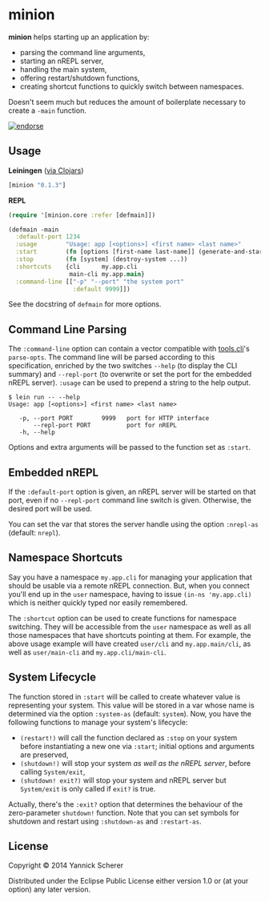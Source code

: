 # minion

__minion__ helps starting up an application by:

- parsing the command line arguments,
- starting an nREPL server,
- handling the main system,
- offering restart/shutdown functions,
- creating shortcut functions to quickly switch between namespaces.

Doesn't seem much but reduces the amount of boilerplate necessary to create a `-main` function.

[![endorse](https://api.coderwall.com/xsc/endorsecount.png)](https://coderwall.com/xsc)

## Usage

__Leiningen__ ([via Clojars](https://clojars.org/minion))

```clojure
[minion "0.1.3"]
```

__REPL__

```clojure
(require '[minion.core :refer [defmain]])

(defmain -main
  :default-port 1234
  :usage        "Usage: app [<options>] <first name> <last name>"
  :start        (fn [options [first-name last-name]] (generate-and-start-system ...))
  :stop         (fn [system] (destroy-system ...))
  :shortcuts    {cli      my.app.cli
                 main-cli my.app.main}
  :command-line [["-p" "--port" "the system port"
                  :default 9999]])
```

See the docstring of `defmain` for more options.

## Command Line Parsing

The `:command-line` option can contain a vector compatible with [tools.cli](https://github.com/clojure/tools.cli)'s
`parse-opts`. The command line will be parsed according to this specification, enriched by the two switches `--help`
(to display the CLI summary) and `--repl-port` (to overwrite or set the port for the embedded nREPL server). `:usage`
can be used to prepend a string to the help output.

```
$ lein run -- --help
Usage: app [<options>] <first name> <last name>

   -p, --port PORT        9999   port for HTTP interface
       --repl-port PORT          port for nREPL
   -h, --help

```

Options and extra arguments will be passed to the function set as `:start`.

## Embedded nREPL

If the `:default-port` option is given, an nREPL server will be started on that port, even if no `--repl-port`
command line switch is given. Otherwise, the desired port will be used.

You can set the var that stores the server handle using the option `:nrepl-as` (default: `nrepl`).

## Namespace Shortcuts

Say you have a namespace `my.app.cli` for managing your application that should be usable via a remote nREPL
connection. But, when you connect you'll end up in the `user` namespace, having to issue `(in-ns 'my.app.cli)` which
is neither quickly typed nor easily remembered.

The `:shortcut` option can be used to create functions for namespace switching. They will be accessible from the `user`
namespace as well as all those namespaces that have shortcuts pointing at them. For example, the above usage example
will have created `user/cli` and `my.app.main/cli`, as well as `user/main-cli` and `my.app.cli/main-cli`.

## System Lifecycle

The function stored in `:start` will be called to create whatever value is representing your system. This value will
be stored in a var whose name is determined via the option `:system-as` (default: `system`). Now, you have the following
functions to manage your system's lifecycle:

- `(restart!)` will call the function declared as `:stop` on your system before instantiating a new one via `:start`;
  initial options and arguments are preserved,
- `(shutdown!)` will stop your system _as well as the nREPL server_, before calling `System/exit`,
- `(shutdown! exit?)` will stop your system and nREPL server but `System/exit` is only called if `exit?` is true.

Actually, there's the `:exit?` option that determines the behaviour of the zero-parameter `shutdown!` function.
Note that you can set symbols for shutdown and restart using `:shutdown-as` and `:restart-as`.

## License

Copyright &copy; 2014 Yannick Scherer

Distributed under the Eclipse Public License either version 1.0 or (at
your option) any later version.
